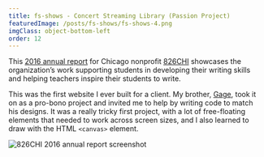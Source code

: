 ```yaml
---
title: fs-shows - Concert Streaming Library (Passion Project)
featuredImage: /posts/fs-shows/fs-shows-4.png
imgClass: object-bottom-left
order: 12
---
```


This [2016 annual report](https://826chi-2016.jaredsalzano.com/) for Chicago nonprofit [826CHI](https://www.826chi.org/) showcases the organization’s work supporting students in developing their writing skills and helping teachers inspire their students to write.

This was the first website I ever built for a client. My brother, [Gage](https://gagesalzano.com/), took it on as a pro-bono project and invited me to help by writing code to match his designs. It was a really tricky first project, with a lot of free-floating elements that needed to work across screen sizes, and I also learned to draw with the HTML `<canvas>` element.

<img alt="826CHI 2016 annual report screenshot" src="/posts/826chi-2016/hero.jpg" />
